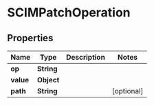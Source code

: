 

# SCIMPatchOperation


## Properties

| Name | Type | Description | Notes |
|------------ | ------------- | ------------- | -------------|
|**op** | **String** |  |  |
|**value** | **Object** |  |  |
|**path** | **String** |  |  [optional] |



